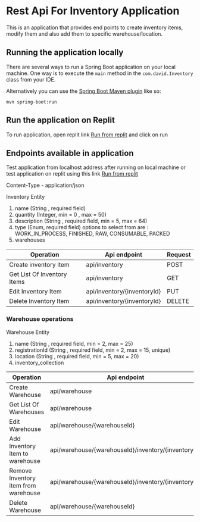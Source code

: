 # Rest Api For Inventory Application

This is an application that provides end points to create inventory items, modify them and also add them to specific warehouse/location.

## Running the application locally

There are several ways to run a Spring Boot application on your local machine. One way is to execute the `main` method in the `com.david.Inventory` class from your IDE.

Alternatively you can use the [Spring Boot Maven plugin](https://docs.spring.io/spring-boot/docs/current/reference/html/build-tool-plugins-maven-plugin.html) like so:

```shell
mvn spring-boot:run
```

## Run the application on Replit

To run application, open replit link [Run from replit](https://replit.com/@DavidAdeCreator/inventoryapis#Inventory/src/main/java/com/david/Inventory/InventoryApplication.java) and click on run

## Endpoints available in application

Test application from localhost address after running on local machine or test application on replit using this link [Run from replit](https://replit.com/@DavidAdeCreator/inventoryapis#Inventory/src/main/java/com/david/Inventory/InventoryApplication.java)

Content-Type  - application/json

Inventory Entity
1. name (String , required field)
2. quantity (Integer, min = 0 , max = 50)
3. description (String , required field, min = 5, max = 64)
4. type (Enum, required field) options to select from are : WORK_IN_PROCESS,
   FINISHED,
   RAW,
   CONSUMABLE,
   PACKED
5. warehouses

Operation  | Api endpoint                | Request
------------- |-----------------------------| -------------
Create inventory item  | api/inventory               | POST
Get List Of Inventory Items | api/inventory               | GET
Edit Inventory Item | api/inventory/{inventoryId} | PUT
Delete Inventory Item | api/inventory/{inventoryId} | DELETE

### Warehouse operations

Warehouse Entity
1. name (String , required field, min = 2, max = 25)
2. registrationId (String , required field, min = 2, max = 15, unique)
3. location (String , required field, min = 5, max = 20)
4. inventory_collection

Operation  | Api endpoint                                        | Request
------------- |-----------------------------------------------------| -------------
Create Warehouse  | api/warehouse                                       | POST
Get List Of Warehouses | api/warehouse                                       | GET
Edit Warehouse | api/warehouse/{warehouseId}                         | PUT
Add Inventory item to warehouse | api/warehouse/{warehouseId}/inventory/{inventoryId} | PUT
Remove Inventory item from warehouse | api/warehouse/{warehouseId}/inventory/{inventoryId} | PUT
Delete Warehouse | api/warehouse/{warehouseId}                         | DELETE

